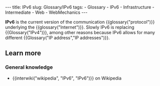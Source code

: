 --- title: IPv6 slug: Glossary/IPv6 tags: - Glossary - IPv6 - Infrastructure - Intermediate - Web - WebMechanics ---

**IPv6** is the current version of the communication {{glossary("protocol")}} underlying the {{glossary("Internet")}}. Slowly IPv6 is replacing {{Glossary("IPv4")}}, among other reasons because IPv6 allows for many different {{Glossary("IP address","IP addresses")}}.

Learn more
----------

### General knowledge

-   {{interwiki("wikipedia", "IPv6", "IPv6")}} on Wikipedia
